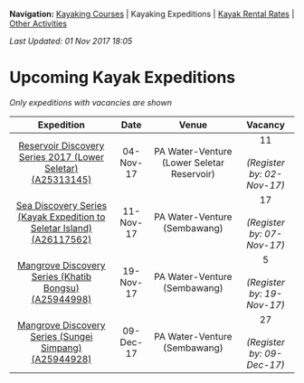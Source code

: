 **Navigation:** [Kayaking Courses](index) &#124; Kayaking Expeditions &#124; [Kayak Rental Rates](rental) &#124; [Other Activities](activity)

_Last Updated: 01 Nov 2017 18:05_
# Upcoming Kayak Expeditions

_Only expeditions with vacancies are shown_

Expedition | Date | Venue | Vacancy
:---:|:---:|:---:|:---:
[Reservoir Discovery Series 2017 (Lower Seletar) (A25313145)](https://one.pa.gov.sg/CRMSPortal/CRMSPortal.portal?_nfpb=true&_st=&_windowLabel=CRMSPortal_1&_urlType=render&_mode=view&wlpCRMSPortal_1_action=ACMParticipantMaintain&_pageLabel=CRMSPortal_page_1&IdProdInst=25313145)|04-Nov-17|PA Water-Venture (Lower Seletar Reservoir)|11<br /><br /> _(Register by: 02-Nov-17)_
[Sea Discovery Series (Kayak Expedition to Seletar Island) (A26117562)](https://one.pa.gov.sg/CRMSPortal/CRMSPortal.portal?_nfpb=true&_st=&_windowLabel=CRMSPortal_1&_urlType=render&_mode=view&wlpCRMSPortal_1_action=ACMParticipantMaintain&_pageLabel=CRMSPortal_page_1&IdProdInst=26117562)|11-Nov-17|PA Water-Venture (Sembawang)|17<br /><br /> _(Register by: 07-Nov-17)_
[Mangrove Discovery Series (Khatib Bongsu)  (A25944998)](https://one.pa.gov.sg/CRMSPortal/CRMSPortal.portal?_nfpb=true&_st=&_windowLabel=CRMSPortal_1&_urlType=render&_mode=view&wlpCRMSPortal_1_action=ACMParticipantMaintain&_pageLabel=CRMSPortal_page_1&IdProdInst=25944998)|19-Nov-17|PA Water-Venture (Sembawang)|5<br /><br /> _(Register by: 19-Nov-17)_
[Mangrove Discovery Series (Sungei Simpang) (A25944928)](https://one.pa.gov.sg/CRMSPortal/CRMSPortal.portal?_nfpb=true&_st=&_windowLabel=CRMSPortal_1&_urlType=render&_mode=view&wlpCRMSPortal_1_action=ACMParticipantMaintain&_pageLabel=CRMSPortal_page_1&IdProdInst=25944928)|09-Dec-17|PA Water-Venture (Sembawang)|27<br /><br /> _(Register by: 09-Dec-17)_


